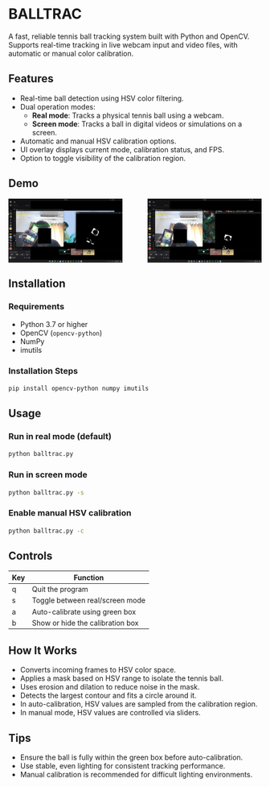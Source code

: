 # BALLTRAC

A fast, reliable tennis ball tracking system built with Python and OpenCV. Supports real-time tracking in live webcam input and video files, with automatic or manual color calibration.

## Features

- Real-time ball detection using HSV color filtering.
- Dual operation modes:
  - **Real mode**: Tracks a physical tennis ball using a webcam.
  - **Screen mode**: Tracks a ball in digital videos or simulations on a screen.
- Automatic and manual HSV calibration options.
- UI overlay displays current mode, calibration status, and FPS.
- Option to toggle visibility of the calibration region.

## Demo
<div style="display: flex; justify-content: space-between;">
  <img src="imgs/img1.jpg" alt="img1" style="width: 45%;"/>
  <img src="imgs/img2.jpg" alt="img2" style="width: 45%;"/>
</div>

## Installation

### Requirements

- Python 3.7 or higher
- OpenCV (`opencv-python`)
- NumPy
- imutils

### Installation Steps

```bash
pip install opencv-python numpy imutils
```

## Usage

### Run in real mode (default)

```bash
python balltrac.py
```

### Run in screen mode

```bash
python balltrac.py -s
```

### Enable manual HSV calibration

```bash
python balltrac.py -c
```

## Controls

| Key | Function                         |
| --- | -------------------------------- |
| q   | Quit the program                 |
| s   | Toggle between real/screen mode  |
| a   | Auto-calibrate using green box   |
| b   | Show or hide the calibration box |

## How It Works

- Converts incoming frames to HSV color space.
- Applies a mask based on HSV range to isolate the tennis ball.
- Uses erosion and dilation to reduce noise in the mask.
- Detects the largest contour and fits a circle around it.
- In auto-calibration, HSV values are sampled from the calibration region.
- In manual mode, HSV values are controlled via sliders.

## Tips

- Ensure the ball is fully within the green box before auto-calibration.
- Use stable, even lighting for consistent tracking performance.
- Manual calibration is recommended for difficult lighting environments.

